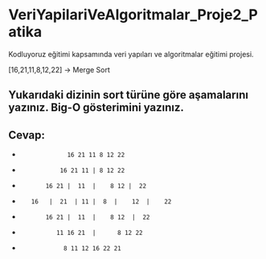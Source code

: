 # VeriYapilariVeAlgoritmalar_Proje2_Patika
Kodluyoruz eğitimi kapsamında veri yapıları ve algoritmalar eğitimi projesi.

[16,21,11,8,12,22] -> Merge Sort

Yukarıdaki dizinin sort türüne göre aşamalarını yazınız.
Big-O gösterimini yazınız.
---
## Cevap:
*                  16 21 11 8 12 22
*                16 21 11 | 8 12 22 
*            16 21 |  11  |    8 12 |  22
*        16   |  21  | 11 |  8  |    12  |    22   
*            16 21 |  11  |    8 12  |  22
*               11 16 21  |      8 12 22
*                 8 11 12 16 22 21
